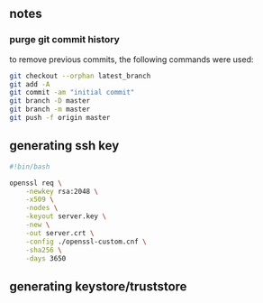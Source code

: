 ## notes

### purge git commit history

to remove previous commits, the following commands were used:

```bash
git checkout --orphan latest_branch
git add -A
git commit -am "initial commit"
git branch -D master
git branch -m master
git push -f origin master
```

## generating ssh key

```bash
#!bin/bash

openssl req \
    -newkey rsa:2048 \
    -x509 \
    -nodes \
    -keyout server.key \
    -new \
    -out server.crt \
    -config ./openssl-custom.cnf \
    -sha256 \
    -days 3650
```

## generating keystore/truststore

